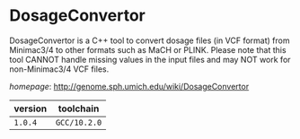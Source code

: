 # DosageConvertor

DosageConvertor is a C++ tool to convert dosage files (in VCF format) from Minimac3/4  to other formats such as MaCH or PLINK. Please note that this tool CANNOT handle missing values in  the input files and may NOT work for non-Minimac3/4 VCF files.

*homepage*: <http://genome.sph.umich.edu/wiki/DosageConvertor>

version | toolchain
--------|----------
``1.0.4`` | ``GCC/10.2.0``
